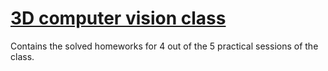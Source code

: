 [3D computer vision class](http://www.math.ens-cachan.fr/version-francaise/formations/master-mva/contenus-/3d-computer-vision-214777.kjsp?RH=1242430202531)
========================

Contains the solved homeworks for 4 out of the 5 practical sessions of the class.
